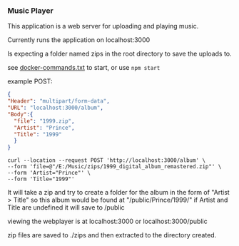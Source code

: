 ### Music Player

This application is a web server for uploading and playing music.

Currently runs the application on localhost:3000

Is expecting a folder named zips in the root directory to save the uploads to.

see [docker-commands.txt](https://github.com/jtaft/music-player/blob/master/docker-commands.txt) to start, or use `npm start`

example POST:
```json
{
"Header": "multipart/form-data",
"URL": "localhost:3000/album",
"Body":{
  "file": "1999.zip",
  "Artist": "Prince",
  "Title": "1999"
  }
}
```

```
curl --location --request POST 'http://localhost:3000/album' \
--form 'file=@"/E:/Music/zips/1999_digital_album_remastered.zip"' \
--form 'Artist="Prince"' \
--form 'Title="1999"'
```

It will take a zip and try to create a folder for the album in the form of "Artist > Title" so this album would be found at "/public/Prince/1999/" if Artist and Title are undefined it will save to /public

viewing the webplayer is at localhost:3000 or localhost:3000/public

zip files are saved to ./zips and then extracted to the directory created.
